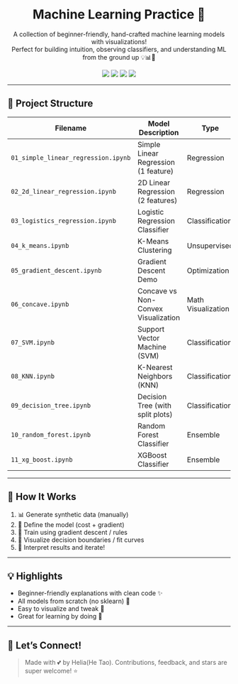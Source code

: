 

<h1 align="center">Machine Learning Practice 🌟</h1>
<p align="center">
  A collection of beginner-friendly, hand-crafted machine learning models with visualizations!<br>
  Perfect for building intuition, observing classifiers, and understanding ML from the ground up 💡📊💖
</p>

<p align="center">
  <img src="https://img.shields.io/badge/python-3.10+-blue?logo=python">
  <img src="https://img.shields.io/badge/Jupyter-%E2%9C%A8%20notebooks-orange?logo=jupyter">
  <img src="https://img.shields.io/badge/ML-Beginner%20Friendly-pink">
  <img src="https://img.shields.io/badge/Visualized-Yes-brightgreen?logo=plotly">
</p>

---

## 📁 Project Structure

| Filename | Model Description | Type |
|----------|-------------------|------|
| `01_simple_linear_regression.ipynb` | Simple Linear Regression (1 feature) | Regression |
| `02_2d_linear_regression.ipynb`     | 2D Linear Regression (2 features)   | Regression |
| `03_logistics_regression.ipynb`     | Logistic Regression Classifier      | Classification |
| `04_k_means.ipynb`                  | K-Means Clustering                  | Unsupervised |
| `05_gradient_descent.ipynb`         | Gradient Descent Demo               | Optimization |
| `06_concave.ipynb`                  | Concave vs Non-Convex Visualization | Math Visualization |
| `07_SVM.ipynb`                      | Support Vector Machine (SVM)        | Classification |
| `08_KNN.ipynb`                      | K-Nearest Neighbors (KNN)           | Classification |
| `09_decision_tree.ipynb`           | Decision Tree (with split plots)    | Classification |
| `10_random_forest.ipynb`           | Random Forest Classifier            | Ensemble |
| `11_xg_boost.ipynb`                | XGBoost Classifier                  | Ensemble |

---

## 🧭 How It Works

1. 📊 Generate synthetic data (manually)
2. 🧮 Define the model (cost + gradient)
3. 🔧 Train using gradient descent / rules
4. 👀 Visualize decision boundaries / fit curves
5. 🎉 Interpret results and iterate!

---

## 💡 Highlights

- Beginner-friendly explanations with clean code ✨
- All models from scratch (no sklearn) 🧠
- Easy to visualize and tweak 🔧
- Great for learning by doing 🌱

---

## 🌸 Let’s Connect!

> Made with 💕 by Helia(He Tao).
> Contributions, feedback, and stars are super welcome! ⭐

